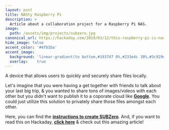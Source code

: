 ```yaml
---
layout: post
title: NASty Raspberry Pi
description: >
  Article about a collaboration project for a Raspberry Pi NAS.
image:  
  path: /assets/img/projects/subzero.jpg
canonical_url: https://hackaday.com/2019/03/12/this-raspberry-pi-is-nasty/
hide_image: false
accent_color: '#4fb1ba'
accent_image:
  background: 'linear-gradient(to bottom,#193747 0%,#233e4c 30%,#3c929e 50%,#d5d5d4 70%,#cdccc8 100%)'
  overlay:    true
---
```


A device that allows users to quickly and securely share files locally. 

Let's imagine that you were having a get together with friends to talk about your last big trip, & you wanted to share tons of images/videos with each other but you didn't want to publish it to a coporate cloud like [**Google**](https://en.wikipedia.org/wiki/Privacy_concerns_regarding_Google). You could just utilize this solution to privately share those files amongst each other.
 
Here, you can find the [**instructions to create SUBZero**](https://www.hackster.io/135000/subzero-a-simple-network-attached-storage-device-3f47be). And, if you want to read this on Hackaday, [**click here**](https://hackaday.com/2019/03/12/this-raspberry-pi-is-nasty/) & check out this amazing article!
